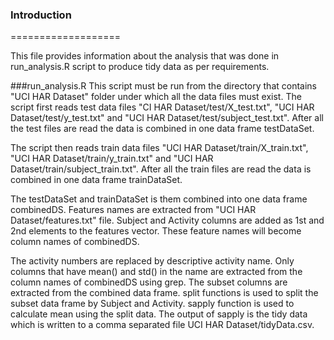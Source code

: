 ### Introduction
===================

This file provides information about the analysis that was done in run_analysis.R script to produce tidy data as per requirements.

###run_analysis.R
This script must be run from the directory that contains "UCI HAR Dataset" folder under which all the data files must exist.
The script first reads test data files "CI HAR Dataset/test/X_test.txt", "UCI HAR Dataset/test/y_test.txt" and "UCI HAR Dataset/test/subject_test.txt".
After all the test files are read the data is combined in one data frame testDataSet.

The script then reads train data files "UCI HAR Dataset/train/X_train.txt", "UCI HAR Dataset/train/y_train.txt" and 
"UCI HAR Dataset/train/subject_train.txt".
After all the train files are read the data is combined in one data frame trainDataSet.

The testDataSet and trainDataSet is them combined into one data frame combinedDS.
Features names are extracted from "UCI HAR Dataset/features.txt" file. Subject and Activity columns are added as 1st and 2nd elements to the features vector.
These feature names will become column names of combinedDS. 

The activity numbers are replaced by descriptive activity name.
Only columns that have mean() and std() in the name are extracted from the column names of combinedDS using grep.
The subset columns are extracted from the combined data frame.
split functions is used to split the subset data frame by Subject and Activity.
sapply function is used to calculate mean using the split data.
The output of sapply is the tidy data which is written to a comma separated file UCI HAR Dataset/tidyData.csv.